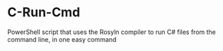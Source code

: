 # C-Run-Cmd
PowerShell script that uses the Rosyln compiler to run C# files from the command line, in one easy command

